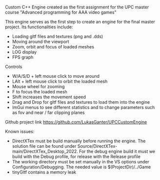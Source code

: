 Custom C++ Engine created as the first assignment for the UPC master course "Advanced programming for AAA video games"

This engine serves as the first step to create an engine for the final master project. 
Its functionalities include:
- Loading gltf files and textures (png and .dds)
- Moving around the viewport
- Zoom, orbit and focus of loaded meshes
- LOG display
- FPS graph

Controls
- W/A/S/D + left mouse click to move around
- LAlt + left mouse click to orbit the loaded mesh
- Mouse wheel for zooming
- F to focus the loaded mesh
- Shift increases the movement speed
- Drag and Drop for gltf files and textures to load them into the engine
- ImGui menus to see different statistics and to change parameters such as fov and near / far clipping planes


Github project link
https://github.com/LukasGanter/UPCCustomEngine

Known issues:
- DirectXTex must be build manually before running the engine. The solution file can be found under Source/DirectXTex-main/DirectXTex_Desktop_2022. For the debug engine build it must we build with the Debug profile, for release with the Release profile
- The working directory must be set manually in the VS options under Configuration/Debugging. The needed value is $(ProjectDir)/../Game
- tinyGltf contains a memory leak
